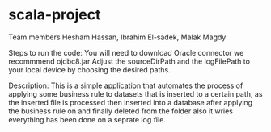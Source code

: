 # scala-project 

Team members
Hesham Hassan, Ibrahim El-sadek, Malak Magdy

Steps to run the code: 
You will need to download Oracle connector  we recommmend ojdbc8.jar 
Adjust the sourceDirPath and the logFilePath to your local device by choosing the desired paths.

Description: 
This is a simple application that automates the process of applying some business rule to datasets that is inserted to a certain path,
as the inserted file is processed then inserted into a database after applying the business rule on and finally deleted from the folder also 
it wries everything has been done on a seprate log file.
